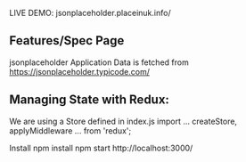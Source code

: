 LIVE DEMO: jsonplaceholder.placeinuk.info/  
 
## Features/Spec Page

jsonplaceholder Application 
Data is fetched from https://jsonplaceholder.typicode.com/ 

## Managing State with Redux:

We are using a Store defined in index.js
import ... createStore, applyMiddleware ... from 'redux';

Install
npm install
npm start
http://localhost:3000/